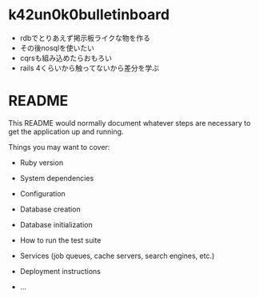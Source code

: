 # k42un0k0bulletinboard

- rdbでとりあえず掲示板ライクな物を作る
- その後nosqlを使いたい
- cqrsも組み込めたらおもろい
- rails 4くらいから触ってないから差分を学ぶ

# README

This README would normally document whatever steps are necessary to get the
application up and running.

Things you may want to cover:

* Ruby version

* System dependencies

* Configuration

* Database creation

* Database initialization

* How to run the test suite

* Services (job queues, cache servers, search engines, etc.)

* Deployment instructions

* ...

